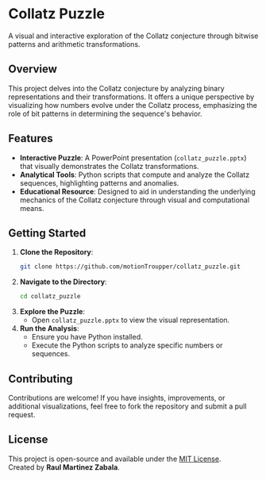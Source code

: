 
# Collatz Puzzle

A visual and interactive exploration of the Collatz conjecture through bitwise patterns and arithmetic transformations.

## Overview

This project delves into the Collatz conjecture by analyzing binary representations and their transformations. It offers a unique perspective by visualizing how numbers evolve under the Collatz process, emphasizing the role of bit patterns in determining the sequence's behavior.

## Features

- **Interactive Puzzle**: A PowerPoint presentation (`collatz_puzzle.pptx`) that visually demonstrates the Collatz transformations.
- **Analytical Tools**: Python scripts that compute and analyze the Collatz sequences, highlighting patterns and anomalies.
- **Educational Resource**: Designed to aid in understanding the underlying mechanics of the Collatz conjecture through visual and computational means.

## Getting Started

1. **Clone the Repository**:
   ```bash
   git clone https://github.com/motionTroupper/collatz_puzzle.git
   ```
2. **Navigate to the Directory**:
   ```bash
   cd collatz_puzzle
   ```
3. **Explore the Puzzle**:
   - Open `collatz_puzzle.pptx` to view the visual representation.
4. **Run the Analysis**:
   - Ensure you have Python installed.
   - Execute the Python scripts to analyze specific numbers or sequences.

## Contributing

Contributions are welcome! If you have insights, improvements, or additional visualizations, feel free to fork the repository and submit a pull request.

## License

This project is open-source and available under the [MIT License](LICENSE).  
Created by **Raul Martinez Zabala**.
